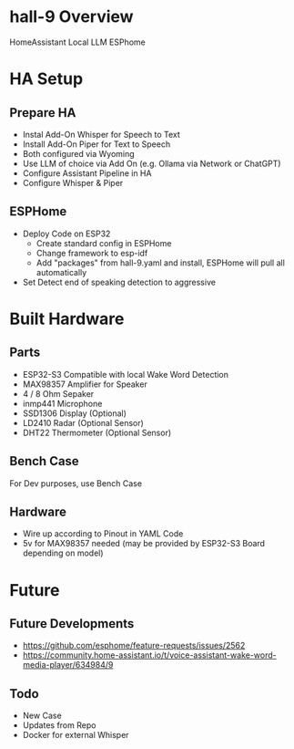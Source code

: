 # hall-9 Overview
HomeAssistant Local LLM ESPhome 

# HA Setup

## Prepare HA
- Instal Add-On Whisper for Speech to Text
- Install Add-On Piper for Text to Speech
- Both configured via Wyoming
- Use LLM of choice via Add On (e.g. Ollama via Network or ChatGPT)
- Configure Assistant Pipeline in HA
- Configure Whisper & Piper 

## ESPHome
- Deploy Code on ESP32
  - Create standard config in ESPHome
  - Change framework to esp-idf
  - Add "packages" from hall-9.yaml and install, ESPHome will pull all automatically
- Set Detect end of speaking detection to aggressive 

# Built Hardware

## Parts 
- ESP32-S3 Compatible with local Wake Word Detection
- MAX98357 Amplifier for Speaker
- 4 / 8 Ohm Sepaker
- inmp441 Microphone
- SSD1306 Display (Optional)
- LD2410 Radar (Optional Sensor)
- DHT22 Thermometer (Optional Sensor)

## Bench Case
For Dev purposes, use Bench Case 

## Hardware
- Wire up according to Pinout in YAML Code
- 5v for MAX98357 needed (may be provided by ESP32-S3 Board depending on model)

# Future

## Future Developments
- https://github.com/esphome/feature-requests/issues/2562
- https://community.home-assistant.io/t/voice-assistant-wake-word-media-player/634984/9

## Todo
- New Case
- Updates from Repo
- Docker for external Whisper
